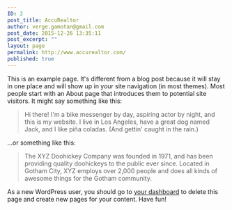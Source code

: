 ```yaml
---
ID: 2
post_title: AccuRealtor
author: verge.gamotan@gmail.com
post_date: 2015-12-26 13:35:11
post_excerpt: ""
layout: page
permalink: http://www.accurealtor.com/
published: true
---
```

This is an example page. It's different from a blog post because it will stay in one place and will show up in your site navigation (in most themes). Most people start with an About page that introduces them to potential site visitors. It might say something like this:

<blockquote>Hi there! I'm a bike messenger by day, aspiring actor by night, and this is my website. I live in Los Angeles, have a great dog named Jack, and I like pi&#241;a coladas. (And gettin' caught in the rain.)</blockquote>

...or something like this:

<blockquote>The XYZ Doohickey Company was founded in 1971, and has been providing quality doohickeys to the public ever since. Located in Gotham City, XYZ employs over 2,000 people and does all kinds of awesome things for the Gotham community.</blockquote>

As a new WordPress user, you should go to <a href="http://www.accurealtor.com/wp-admin/">your dashboard</a> to delete this page and create new pages for your content. Have fun!